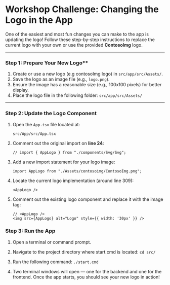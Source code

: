 # Workshop Challenge: Changing the Logo in the App

One of the easiest and most fun changes you can make to the app is updating the logo! Follow these step-by-step instructions to replace the current logo with your own or use the provided **ContosoImg** logo.

---

### Step 1: Prepare Your New Logo**
1. Create or use a new logo (e.g contosoImg logo) in `src/app/src/Assets/`.
2. Save the logo as an image file (e.g., `logo.png`).
3. Ensure the image has a reasonable size (e.g., 100x100 pixels) for better display.
4. Place the logo file in the following folder:
    `src/app/src/Assets/`

---


### Step 2: Update the Logo Component

1. Open the `App.tsx` file located at:  
   ```
   src/App/src/App.tsx
   ```

2. Comment out the original import on **line 24**:

   ```tsx
   // import { AppLogo } from "./components/Svg/Svg";
   ```

3. Add a new import statement for your logo image:

   ```tsx
   import AppLogo from "./Assets/contosoimg/ContosoImg.png";
   ```

4. Locate the current logo implementation (around line 309):
    
    ``` tsx
   <AppLogo />
   ```


5. Comment out the existing logo component and replace it with the image tag:

   ```tsx
   // <AppLogo />
   <img src={AppLogo} alt="Logo" style={{ width: '30px' }} />
   ```



### Step 3: Run the App

1. Open a terminal or command prompt.

2. Navigate to the project directory where start.cmd is located:
   `cd src/`

3. Run the following command: 
   `./start.cmd`

4. Two terminal windows will open — one for the backend and one for the frontend.
Once the app starts, you should see your new logo in action!

